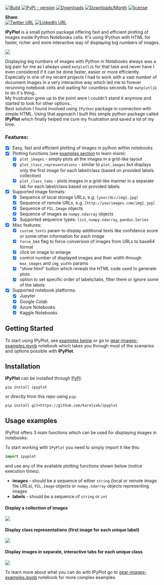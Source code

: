[![Build](https://github.com/karolzak/ipyplot/workflows/CI%20Build/badge.svg)](https://github.com/karolzak/ipyplot/actions?query=workflow%3A%22CI+Build%22)
[![PyPI - version](https://img.shields.io/pypi/v/ipyplot.svg "PyPI version")](https://pypi.org/project/ipyplot/) 
[![Downloads](https://pepy.tech/badge/ipyplot)](https://pepy.tech/project/ipyplot)
[![Downloads/Month](https://pepy.tech/badge/ipyplot/month)](https://pepy.tech/project/ipyplot/month)
[![license](https://img.shields.io/github/license/mashape/apistatus.svg?maxAge=2592000)](https://github.com/karolzak/ipyplot/blob/master/LICENSE)

**Share**:  
[![Twitter URL](https://img.shields.io/twitter/url?url=https%3A%2F%2Fgithub.com%2karolzak%2Fipyplot)](http://twitter.com/share?text=IPyPlot%20-%20fast%20and%20effortless%20way%20to%20display%20huge%20numbers%20of%20images%20in%20Python%20notebooks&url=https://github.com/karolzak/ipyplot/&hashtags=python,computervision,imageclassification,deeplearning,ML,AI)
[![LinkedIn URL](https://raw.githubusercontent.com/karolzak/boxdetect/master/images/linkedin_share4.png)](http://www.linkedin.com/shareArticle?mini=true&url=https://github.com/karolzak/ipyplot&title=IPyPlot%20python%20package)

**IPyPlot** is a small python package offering fast and efficient plotting of images inside Python Notebooks cells. It's using IPython with HTML for faster, richer and more interactive way of displaying big numbers of images.

![](https://raw.githubusercontent.com/karolzak/ipyplot/master/docs/example1-tabs.gif)

Displaying big numbers of images with Python in Notebooks always was a big pain for me as I always used `matplotlib` for that task and never have I even considered if it can be done faster, easier or more efficiently.  
Especially in one of my recent projects I had to work with a vast number of document images in a very interactive way which led me to forever rerunning notebook cells and waiting for countless seconds for `matplotlib` to do it's thing..   
My frustration grew up to the point were I couldn't stand it anymore and started to look for other options..  
Best solution I found involved using `IPython` package in connection with simple HTML. Using that approach I built this simple python package called **IPyPlot** which finally helped me cure my frustration and saved a lot of my time.

### Features:
- [x] Easy, fast and efficient plotting of images in python within notebooks
- [x] Plotting functions (see [examples section](#Usage-examples) to learn more):
  - [x] `plot_images` - simply plots all the images in a grid-like layout 
  - [x] `plot_class_representations` - similar to `plot_images` but displays only the first image for each label/class (based on provided labels collection)
  - [x] `plot_class_tabs` - plots images in a grid-like manner in a separate tab for each label/class based on provided labels
- [x] Supported image formats:
  - [x] Sequence of local storage URLs, e.g. `[your/dir/img1.jpg]`
  - [x] Sequence of remote URLs, e.g. `[http://yourimages.com/img1.jpg]`
  - [x] Sequence of `PIL.Image` objects
  - [x] Sequence of images as `numpy.ndarray` objects
  - [x] Supported sequence types: `list`, `numpy.ndarray`, `pandas.Series`
- [x] Misc features:
  - [x] `custom_texts` param to display additional texts like confidence score or some other information for each image
  - [x] `force_b64` flag to force conversion of images from URLs to base64 format
  - [x] click on image to enlarge 
  - [x] control number of displayed images and their width through `max_images` and `img_width` params
  - [x] "show html" button which reveals the HTML code used to generate plots
  - [x] option to set specific order of labels/tabs, filter them or ignore some of the labels
- [x] Supported notebook platforms:
  - [x] Jupyter
  - [x] Google Colab
  - [x] Azure Notebooks
  - [x] Kaggle Notebooks

## Getting Started

To start using IPyPlot, see [examples below](#Usage-examples) or go to 
[gear-images-examples.ipynb](https://github.com/karolzak/ipyplot/blob/master/notebooks/gear-images-examples.ipynb) notebook which takes you through most of the scenarios and options possible with **IPyPlot**.

## Installation

**IPyPlot** can be installed through [PyPI](https://pypi.org/project/ipyplot/):

```
pip install ipyplot
```

or directly from this repo using `pip`:

```
pip install git+https://github.com/karolzak/ipyplot
```

## Usage examples

IPyPlot offers 3 main functions which can be used for displaying images in notebooks:

To start working with `IPyPlot` you need to simply import it like this:
```python
import ipyplot
```  
and use any of the available plotting functions shown below (notice execution times).  
- **images** - should be a sequence of either `string` (local or remote image file URLs), `PIL.Image` objects or `numpy.ndarray` objects representing images  
- **labels** - should be a sequence of `string` or `int`

#### Display a collection of images

![](https://raw.githubusercontent.com/karolzak/ipyplot/master/docs/example2-images.jpg)

#### Display class representations (first image for each unique label)

![](https://raw.githubusercontent.com/karolzak/ipyplot/master/docs/example3-classes.jpg)

#### Display images in separate, interactive tabs for each unique class

![](https://raw.githubusercontent.com/karolzak/ipyplot/master/docs/example1-tabs.gif)

To learn more about what you can do with IPyPlot go to [gear-images-examples.ipynb](https://github.com/karolzak/ipyplot/blob/master/notebooks/gear-images-examples.ipynb) notebook for more complex examples.